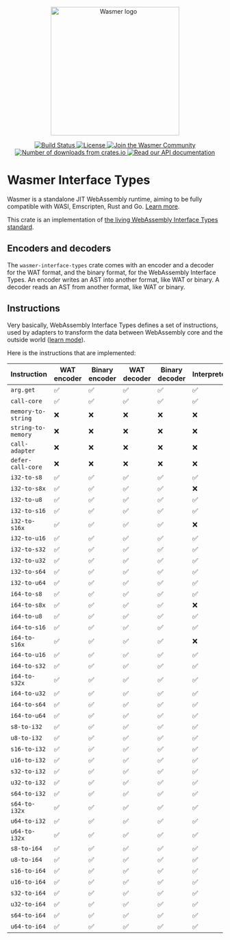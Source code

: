 <p align="center">
  <a href="https://wasmer.io" target="_blank" rel="noopener noreferrer">
    <img width="300" src="https://raw.githubusercontent.com/wasmerio/wasmer/master/assets/logo.png" alt="Wasmer logo">
  </a>
</p>

<p align="center">
  <a href="https://dev.azure.com/wasmerio/wasmer/_build/latest?definitionId=3&branchName=master">
    <img src="https://img.shields.io/azure-devops/build/wasmerio/wasmer/3.svg?style=flat-square" alt="Build Status">
  </a>
  <a href="https://github.com/wasmerio/wasmer/blob/master/LICENSE">
    <img src="https://img.shields.io/github/license/wasmerio/wasmer.svg?style=flat-square" alt="License">
  </a>
  <a href="https://spectrum.chat/wasmer">
    <img src="https://withspectrum.github.io/badge/badge.svg" alt="Join the Wasmer Community">
  </a>
  <a href="https://crates.io/crates/wasmer-interface-types">
    <img src="https://img.shields.io/crates/d/wasmer-interface-types.svg?style=flat-square" alt="Number of downloads from crates.io">
  </a>
  <a href="https://docs.rs/wasmer-interface-types">
    <img src="https://docs.rs/wasmer-interface-types/badge.svg" alt="Read our API documentation">
  </a>
</p>

# Wasmer Interface Types

Wasmer is a standalone JIT WebAssembly runtime, aiming to be fully
compatible with WASI, Emscripten, Rust and Go. [Learn
more](https://github.com/wasmerio/wasmer).

This crate is an implementation of [the living WebAssembly Interface
Types standard](https://github.com/WebAssembly/interface-types).

## Encoders and decoders

The `wasmer-interface-types` crate comes with an encoder and a decoder
for the WAT format, and the binary format, for the WebAssembly
Interface Types. An encoder writes an AST into another format, like
WAT or binary. A decoder reads an AST from another format, like WAT or
binary.

## Instructions

Very basically, WebAssembly Interface Types defines a set of
instructions, used by adapters to transform the data between
WebAssembly core and the outside world ([learn
mode](https://github.com/WebAssembly/interface-types/blob/master/proposals/interface-types/Explainer.md)).

Here is the instructions that are implemented:

| Instruction | WAT encoder | Binary encoder | WAT decoder | Binary decoder | Interpreter |
|-|-|-|-|-|-|
| `arg.get` | ✅ | ✅ | ✅ | ✅ | ✅ |
| `call-core` | ✅ | ✅ | ✅ | ✅ | ✅ |
| `memory-to-string` | ❌ | ❌ | ❌ | ❌ | ❌ |
| `string-to-memory` | ❌ | ❌ | ❌ | ❌ | ❌ |
| `call-adapter` | ❌ | ❌ | ❌ | ❌ | ❌ |
| `defer-call-core` | ❌ | ❌ | ❌ | ❌ | ❌ |
| `i32-to-s8` | ✅ | ✅ | ✅ | ✅ | ✅ |
| `i32-to-s8x` | ✅ | ✅ | ✅ | ✅ | ❌ |
| `i32-to-u8` | ✅ | ✅ | ✅ | ✅ | ✅ |
| `i32-to-s16` | ✅ | ✅ | ✅ | ✅ | ✅ |
| `i32-to-s16x` | ✅ | ✅ | ✅ | ✅ | ❌ |
| `i32-to-u16` | ✅ | ✅ | ✅ | ✅ | ✅ |
| `i32-to-s32` | ✅ | ✅ | ✅ | ✅ | ✅ |
| `i32-to-u32` | ✅ | ✅ | ✅ | ✅ | ✅ |
| `i32-to-s64` | ✅ | ✅ | ✅ | ✅ | ✅ |
| `i32-to-u64` | ✅ | ✅ | ✅ | ✅ | ✅ |
| `i64-to-s8` | ✅ | ✅ | ✅ | ✅ | ✅ |
| `i64-to-s8x` | ✅ | ✅ | ✅ | ✅ | ❌ |
| `i64-to-u8` | ✅ | ✅ | ✅ | ✅ | ✅ |
| `i64-to-s16` | ✅ | ✅ | ✅ | ✅ | ✅ |
| `i64-to-s16x` | ✅ | ✅ | ✅ | ✅ | ❌ |
| `i64-to-u16` | ✅ | ✅ | ✅ | ✅ | ✅ |
| `i64-to-s32` | ✅ | ✅ | ✅ | ✅ | ✅ |
| `i64-to-s32x` | ✅ | ✅ | ✅ | ✅ | ✅ |
| `i64-to-u32` | ✅ | ✅ | ✅ | ✅ | ✅ |
| `i64-to-s64` | ✅ | ✅ | ✅ | ✅ | ✅ |
| `i64-to-u64` | ✅ | ✅ | ✅ | ✅ | ✅ |
| `s8-to-i32` | ✅ | ✅ | ✅ | ✅ | ✅ |
| `u8-to-i32` | ✅ | ✅ | ✅ | ✅ | ✅ |
| `s16-to-i32` | ✅ | ✅ | ✅ | ✅ | ✅ |
| `u16-to-i32` | ✅ | ✅ | ✅ | ✅ | ✅ |
| `s32-to-i32` | ✅ | ✅ | ✅ | ✅ | ✅ |
| `u32-to-i32` | ✅ | ✅ | ✅ | ✅ | ✅ |
| `s64-to-i32` | ✅ | ✅ | ✅ | ✅ | ✅ |
| `s64-to-i32x` | ✅ | ✅ | ✅ | ✅ | ✅ |
| `u64-to-i32` | ✅ | ✅ | ✅ | ✅ | ✅ |
| `u64-to-i32x` | ✅ | ✅ | ✅ | ✅ | ✅ |
| `s8-to-i64` | ✅ | ✅ | ✅ | ✅ | ✅ |
| `u8-to-i64` | ✅ | ✅ | ✅ | ✅ | ✅ |
| `s16-to-i64` | ✅ | ✅ | ✅ | ✅ | ✅ |
| `u16-to-i64` | ✅ | ✅ | ✅ | ✅ | ✅ |
| `s32-to-i64` | ✅ | ✅ | ✅ | ✅ | ✅ |
| `u32-to-i64` | ✅ | ✅ | ✅ | ✅ | ✅ |
| `s64-to-i64` | ✅ | ✅ | ✅ | ✅ | ✅ |
| `u64-to-i64` | ✅ | ✅ | ✅ | ✅ | ✅ |
